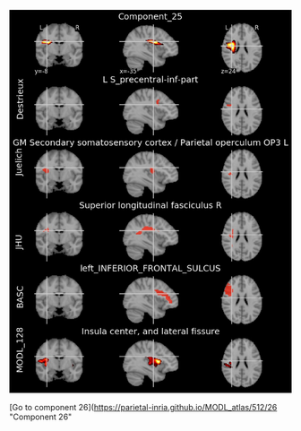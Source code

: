 


![25](preliminary/25.jpg "Component 25")

[Go to component 26](https://parietal-inria.github.io/MODL_atlas/512/26 "Component 26"